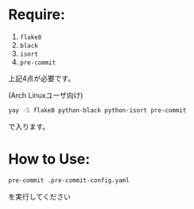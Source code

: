 # Require:
1. `flake8`
2. `black`
3. `isort`
4. `pre-commit`

上記4点が必要です。

(Arch Linuxユーザ向け)
```sh
yay -S flake8 python-black python-isort pre-commit
```
で入ります。

# How to Use:
```sh
pre-commit .pre-commit-config.yaml 
```
を実行してください
